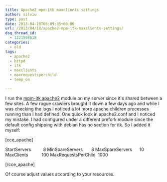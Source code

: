 ```yaml
---
title: Apache2 mpm-itk maxclients settings
author: silviu
type: post
date: 2013-04-18T06:09:05+00:00
url: /2013/04/18/apache2-mpm-itk-maxclients-settings/
dsq_thread_id:
  - 1221598618
categories:
  - old
tags:
  - apache2
  - httpd
  - itk
  - maxclients
  - maxrequestsperchild
  - temp_on

---
```

I run the [mpm-itk apache2][1] module on my server since it's shared between a few sites. A few rogue crawlers brought it down a few days ago and while I was checking the logs I noticed a lot more apache children processes running than I had defined. One quick look in apache2.conf and I noticed my mistake. I had configured under a different prefork module since the default config shipping with debian has no section for itk. So I added it myself:

[cce_apache]

<IfModule mpm_itk_module>
StartServers          8
MinSpareServers       8
MaxSpareServers      10
MaxClients           100
MaxRequestsPerChild  1000
</IfModule>

[/cce_apache]

Of course adjust values according to your resources.

 [1]: http://mpm-itk.sesse.net/